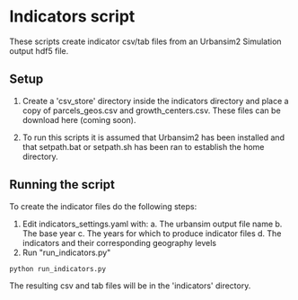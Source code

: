 # Indicators script

These scripts create indicator csv/tab files from an Urbansim2 Simulation output hdf5 file.  
## Setup

1. Create a 'csv_store' directory inside the indicators directory and place a copy of parcels_geos.csv and growth_centers.csv.  These files can be download here (coming soon).

2. To run this scripts it is assumed that Urbansim2 has been installed and that setpath.bat or setpath.sh has been ran to establish the home directory.


## Running the script

To create the indicator files do the following steps:

1. Edit indicators_settings.yaml with:
	a. The urbansim output file name
	b. The base year
	c. The years for which to produce indicator files
	d. The indicators and their corresponding geography levels
2.  Run "run_indicators.py"

```
python run_indicators.py

```

The resulting csv and tab files will be in the 'indicators' directory.